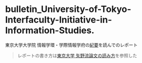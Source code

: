 # bulletin_University-of-Tokyo-Interfaculty-Initiative-in-Information-Studies.
東京大学大学院 情報学環・学際情報学府の[紀要](http://www.iii.u-tokyo.ac.jp/about/bulletin)を読んでのレポート


> レポートの書き方は[東京大学 矢野流論文の読み方](https://iis-lab.org/misc/paperreading/)を参照した
